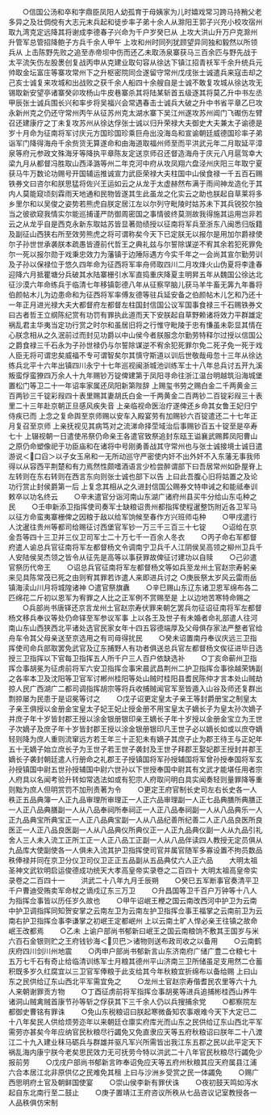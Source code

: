 <!-- { "loadSidebar": true } -->
　　○信国公汤和卒和字鼎臣凤阳人幼孤育于母姨家为儿时嬉戏常习跨马持矟父老多异之及壮倜傥有大志元末兵起和徒步率子弟十余人从滁阳王郭子兴充小校攻宿州取九湾克定远降其将谢成李德春子兴命为千户岁癸巳从  上攻大洪山升万户克滁州升管军总管招降鲍子方兵千余人甲午  上攻和州时同列犹顾望异同独和毅然以所领兵从  上击陈野先败之追至赤帝坝中伤而还乙未取汤泉寨获马三百余匹与野先战于太平流矢伤左股褁创复战丙申从克建业取句容从徐达下镇江招青袄军千余升统兵元帅取金坛富庄等寨攻常州下之升枢密院同佥遂留守常州戊戌张士诚遣兵来寇击却之己亥士诚复来攻城和出战败之获千余人船四十余艘自是士诚不敢复攻城从徐达攻无锡取新安望亭诸寨癸卯攻杨山牛皮巷寨杀其将陆某斩首五级逐其将莫乙升中书左丞甲辰张士诚兵围长兴和率步将吴福兴会常遇春击士诚兵大破之升中书省平章乙巳攻永新州克之仍还守常州丙午从征苏州克太湖水寨下吴江州遂攻苏州阊门飞礟伤左臂召还建康疗之丁未复攻苏州从徐达俘张士诚以归升荣禄大夫御史大夫兼太子谕德是岁十月命为征南将军讨庆元方国珍国珍乘巨舟出没海岛和宣谕朝廷威德国珍率子弟诣军门降得海舟千余赀货无算遂命和由海道取福州师至而平洪武元年二月取延平漳泉等府元参政文殊海牙等降执平章陈友定送京师召还督造海舟于庆元八月扈驾幸大梁九月从都督冯胜取山西泽潞等州二年克河中府从攻凤翔六盘泾州庆阳三年取宁夏获马牛万数论功赐号开国辅运推诚宣力武臣荣禄大夫柱国中山侯食禄一千五百石赐铁券文曰咨尔和朕思猛将佐兴王运如云之从龙于太虚赫然布满于雨间神龙造化于其内人莫能窥顷刻霖雨天地通和民物皆遂其生此虽龙之化实云之助也朕起自草莱将多乡里尔和以吴俊之姿势若熊虎自朕定居江左以尔列守毗陵时姑苏未下其兵锐狡尔独当之彼欲窥我情实尔能巡捕谨严防御周密国之事情彼终莫测故我得施其运用岂非若云之从龙乎自是西克永新东取姑苏皆显著勋绩授以征南将军兵至浙东八闽悉归版籍及副征山西狭右所至效劳熊虎之将可谓称矣今天下已定朕无以报尔是用加尔爵禄使尔子孙世世承袭朕本疏愚皆遵前代哲王之典礼兹与尔誓除谋逆不宥其余若犯死罪免尔一死以报尔勋于戏秉忠效力为藩镇于边陲际遇方今实千年之一会尚其宣尔勤劳训及子孙以保禄位于悠久四年命为征西将军率舟师取四川二月攻烽火山伪夏将李逢春迎降六月抵瞿塘分兵破其水陆寨栅引水军直捣重庆降夏主明昇五年从魏国公徐达北征沙漠六年命练兵于临清七年移镇彰德八年从征察罕脑儿获马羊牛畜无筭九年番将伯颜帖木儿为边患命和为征西将军率傅友德等驻兵延安备之伯颜帖木儿乞和乃还十一年正月进光禄大夫大都督府左都督左柱国封信国公议军国事食禄三千石赐铁券文曰古者哲王立纲陈纪赏有功罚有罪执此道而天下安朕起自草野赖诸将效力平群雄定祸乱君主华夷当定功行赏之时尔和虽居旧将之行惟守毗陵于忠有慊虽未彰显其情在心朕念相从之久泯前过而封见功爵以中山侯今者朕服念尔勤劳特释尔过授以信国公之爵食禄三千石永为子孙世禄仍与尔誓除谋逆不宥余犯死罪尔免二死子免一死于戏人臣无将可谓忠矣威福不专可谓智矣尔其慎守斯道以训后世敬哉毋忽十三年从徐达练兵北平十六年出镇四川永宁十七年巡视闽浙城池训练军士十八年总兵讨五开九溪叛蛮俘蛮獠四万余人十九年赐钞万锭俾建第于凤阳寻命往浙江温台明越筑沿海城堡置松门等卫二十一年诏率家属还凤阳新第陛辞  上赐玺书劳之赐白金二千两黄金三百两钞三千锭彩叚四十表里赐其妻胡氏白金一千两黄金二百两钞二百锭彩叚三十表里二十三年赴京朝正旦感风疾失音  上亲临视命医治疗遂俾还乡命其女鲁王妃归宁侍疾已而  上念之复命舆至京师赐以安车入殿宴劳有加赐钞六百锭遣还二十七年正月复召至京师  上亲抚视见其病笃对之流涕命择茔域治后事赐钞百五十锭至是卒寿七十  上辍视朝一日遣使吊祭仍命亲王各遣官致祭追封东瓯王谥襄武赐葬凤阳曹山之原仍命塑像祀于功臣庙和在诸将中号刚勇善战其守常州也与张士诚接境士诚日遣游说＜口舀＞以子女玉帛和一无所动巡守严密使内奸不出外奸不入东藩无事我师得以从容西平荆楚和有力焉然性颇嗜酒语言少检尝醉谓部下曰吾居常州如卧屋脊上左转则在东右转则在西言东向则张士诚也部下以告  上曰此吾腹心旧将姑置之及论功行赏止封侯爵第一后  上复念其相从之久进封信国公赐券文特申诫之和能祗奉训敕卒以功名终云
　　○辛未遣官分诣河南山东湖广诸府州县买牛分给山东屯种之民
　　○壬申新添卫指挥使司奏军士缺粮诏贵州都指挥使程暹整饬附近各卫军马以征方命蛮夷寨栅俾之因粮于敌以给军饷候至春作方兴班师屯种
　　○甲戌遣行人沈暹往贵州等都司给赐征讨西堡官军钞一万三千三百三十七锭
　　○诏给在京金吾等四十三卫并三仪卫司军士二十万七千一百余人冬衣
　　○丙子命右军都督府遣人谕总兵官征南将军左都督杨文令调南宁卫兵千人江阴侯吴高领之柳州卫兵千人安陆侯吴杰领之皆令从征先是高等以事获罪故俾征讨建功以自赎
　　○己卯遣官祭历代帝王
　　○诏总兵官征南将军左都督杨文等如兵至龙州土官赵宗寿躬亲来见具陈常茂已死之由则宥其罪若诈遣人来即进兵讨之
○庚辰祭太岁风云雷雨岳镇海渎山川月将城隍诸神
○遣官祭旗纛
　　○辛巳赐山东辽东诸卫恩军绵布各二匹绵花二斤初以恩军为宥罪之人比之正军例不赏赐至是  上以边地苦寒特命赐之
　　○兵部尚书唐铎还京言龙州土官赵宗寿伏罪来朝乞罢兵勿征诏征南将军左都督杨文移兵奉议等处仍命铎至军参议军事  上以各王及世子有未婚者命礼部遣人往河南山东山西狭西北平诸处选官民家女年十四五容德端厚及父母俱存家法严整者官给舟车令其父母亲送至京选用之有司毋得扰民
　　○癸未诏置南丹奉议庆远三卫指挥使司命兵部取罢免武官及辽东捕野人有功者俱送总兵官左都督杨文俟征进毕日选授三卫指挥以下官每卫指挥五人所千户三人百户依缺选补
　　○丁亥命蕲州卫指挥佥事胡冕为征虏前将军六安卫指挥佥事宋晨武昌荆州二护卫指挥佥事徐越荣铸副之各率本卫及沈阳等卫官军讨郴州桂阳等处山贼时桂阳县耆民陈仲才言本处山贼劫掠人民广西湖广二都司调指挥胡宗等将兵收捕贼闻官军至皆遁入山谷及师还复群出剽掠屡为民患于是诏冕等讨之
　　○戊子诏更定皇太子亲王等封爵册宝之制皇太子亲王俱授以金册金宝皇太子妃王妃止授金册不用宝皇太子嫡长子为皇太孙次嫡子并庶子年十岁皆封郡王授以涂金银册银印亲王嫡长子年十岁授以金册金宝立为王世子次嫡子及庶子年十岁皆封郡王授以涂金银册银印凡王世子必以嫡长如或以庶夺嫡轻则降为庶人重则流窜远方若王年三十正犯未有嫡子其庶子止为郡王待王与正妃年五十无嫡子始立庶长子为王世子若王世子袭封及王世子拜郡王娶妃郡王授封并郡王嫡长子袭封朝廷遣人行册命之礼郡王子授镇国将军孙授辅国将军曾孙授奉国将军玄孙授镇国中尉五世孙授辅国中尉六世孙以下世授奉国中尉其有文武才能堪任用者宗人府具以名闻考验升转如常选法如或有犯宗人府取问明白具实闻奏轻则量罪降等重则黜为庶人但明赏罚不加刑责著为令
　　○更定王府官制长史司左右长史各一人秩正五品典簿一人正九品审理所审理正一人正六品审理副一人正七品典膳所典膳正一人正八品典膳副一人从八品奉祠所奉祠正一人正八品奉祠副一人从八品典乐一人正九品典宝所典宝正一人正八品典宝副一人从八品纪善所纪善二人正八品良医所良医正一人正八品良医副一人从八品典仪所典仪正一人正九品典仪副一人从九品引礼舍人三人未入流工正所工正一人正八品工正副一人从八品伴读四人教授无定员俱从九品库大使副使各一人俱未入流其护卫指挥使司官并属官随军多寡设置不拘员数品秩俸禄并同在京卫分仪卫司仪卫正正五品副从五品典仗六人正六品
　　大明太祖圣神文武钦明启运俊德成功统天大孝高皇帝实录卷之二百四十
大明太祖高皇帝实录卷之二百四十一
　　洪武二十八年九月壬辰朔
　　○癸巳五军断事官奏清平卫千户曹迪受贿卖军命杖之谪戍辽东三万卫
　　○升昌国等卫千百户万钟等十八人为指挥佥事皆以历任岁久故也
　　○甲午诏岷王楩之国云南改西河中护卫为云南中护卫调指挥同知贺安掌之云南左卫为云南左护卫指挥佥事王福掌之云南前卫为云南右护卫指挥佥事李谦掌之初岷王定都岷州  上以云南土旷人悍必亲王往镇之故命岷王改都焉
　　○乙未  上谕户部尚书郁新曰岷王之国云南粮饷不敷其王国岁与米六百石金银则贮之王府钱钞海＜贝巴＞诸物则送布政司收之以备用
　　○云南鹤庆府四川剑川州地震
　　○丙申户部尚书郁新言山东济南府广储广豊二仓粮七十五万七千石有奇止给临清训练军士月粮其德州平山济南三卫所储虽足支用然二仓蓄积既多岁久红腐宜以三卫官军俸粮于此支给其今年秋粮宜折绵布以备给赐  上曰山东之民供给辽东山西北平军需宜免之
　　○龙州土官赵宗寿偕耆民农里等六十九人来朝谢罪贡方物
　　○丁酉征虏前将军指挥佥事胡冕等进兵追捕彬桂西山养牛诸洞山贼禽贼首康节孙等斩之俘获其下三千余人仍以兵搜捕余党
　　○都察院左都御史曹铭有罪诛
　　○免山东税粮诏曰朕起寒微备知农事艰难今天下大定已二十八年矣民人供给烦劳迩年以来朝廷仓廪实府库光而山东之民供给辽东山西北平军需劳亦甚矣今年应纳官民秋粮尽行蠲免又免直隶应天等五府秋粮诏曰朕年二十八渡江二十九入建业秣马砺兵与群雄并驱凡军兴所需皆出我江东五郡之民以此平定天下祸乱海内康宁朕今老矣思民效力无可抚劳今特以洪武二十八年官民秋粮尽行蠲免少报前劳
　　○戊戌户部尚书郁新言昨奉诏免应天等五府州秋粮其应天府属县江浦六合本居江北非原供亿之民难免其租  上曰与沙洲乡受赏之民一体蠲免
　　○赐广西思明府土官及朝鲜国使宴
　　○崇山侯李新有罪伏诛
　　○夜初鼓天鸣如泻水起自东北南行至二鼓止
　　○庚子置靖江王府咨议所秩从七品咨议记室教授各一人品秩俱仿宋制
